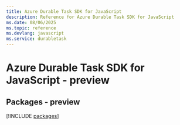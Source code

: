 ```yaml
---
title: Azure Durable Task SDK for JavaScript
description: Reference for Azure Durable Task SDK for JavaScript
ms.date: 08/06/2025
ms.topic: reference
ms.devlang: javascript
ms.service: durabletask
---
```

# Azure Durable Task SDK for JavaScript - preview
## Packages - preview
[!INCLUDE [packages](durable-task-index.md)]